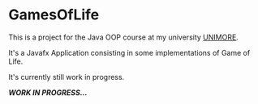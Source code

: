 # GamesOfLife
This is a project for the Java OOP course at my university [UNIMORE](https://international.unimore.it/).

It's a Javafx Application consisting in some implementations of Game of Life.

It's currently still work in progress.

 ***WORK IN PROGRESS...***
